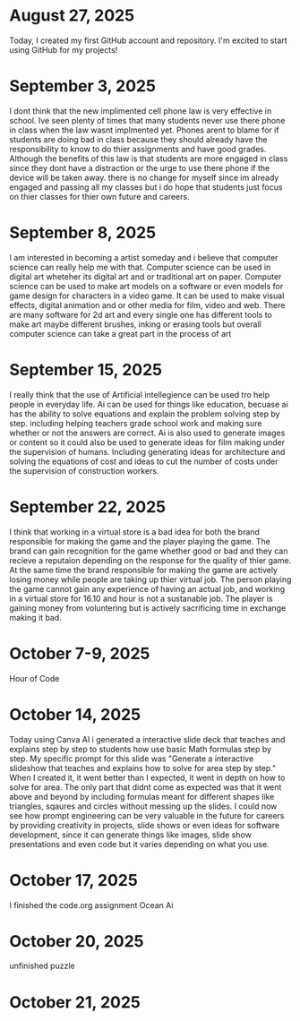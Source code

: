 # August 27, 2025

Today, I created my first GitHub account and repository. I'm excited to start using GitHub for my projects!

# September 3, 2025

I dont think that the new implimented cell phone law is very effective in school. Ive seen plenty of times that many students never use there phone in class when the law wasnt implmented yet. Phones arent to blame for if students are doing bad in class because they should already have the responsibility to know to do thier assignments and have good grades. Although the benefits of this law is that students are more engaged in class since they dont have a distraction or the urge to use there phone if the device will be taken away. there is no change for myself since im already engaged and passing all my classes but i do hope that students just focus on thier classes for thier own future and careers.

# September 8, 2025
I am interested in becoming a artist someday and i believe that computer science can really help me with that. Computer science can be used in digital art wheteher its digital art and or traditional art on paper. Computer science can be used to make art models on a software or even models for game design for characters in a video game. It can be used to make visual effects, digital animation and or other media for film, video and web. There are many software for 2d art and every single one has different tools to make art maybe different brushes, inking or erasing tools but overall computer science can take a great part in the process of art

# September 15, 2025
I really think that the use of Artificial intellegience can be used tro help people in everyday life. Ai can be used for things like education, becuase ai has the ability to solve equations and explain the problem solving step by step. including helping teachers grade school work and making sure whether or not the answers are correct. Ai is also used to generate images or content so it could also be used to generate ideas for film making under the supervision of humans. Including generating ideas for architecture and solving the equations of cost and ideas to cut the number of costs under the supervision of construction workers.

# September 22, 2025
I think that working in a virtual store is a bad idea for both the brand responsible for making the game and the player playing the game. The brand can gain recognition for the game whether good or bad and they can recieve a reputaion depending on the response for the quality of thier game. At the same time the brand responsible for making the game are actively losing money while people are taking up thier virtual job. The person playing the game cannot gain any experience of having an actual job, and working in a virtual store for 16.10 and hour is not a sustanable job. The player is gaining money from voluntering but is actively sacrificing time in exchange making it bad.

# October 7-9, 2025 
Hour of Code

# October 14, 2025
Today using Canva AI i generated a interactive slide deck that teaches and explains step by step to students how use basic Math formulas step by step. My specific prompt for this slide was "Generate a interactive slideshow that teaches and explains how to solve for area step by step." When I created it, it went better than I expected, it went in depth on how to solve for area. The only part that didnt come as expected was that it went above and beyond by including formulas meant for different shapes like triangles, sqaures and circles without messing up the slides.
I could now see how prompt engineering can be very valuable in the future for careers by providing creativity in projects, slide shows or even ideas for software development, since it can generate things like images, slide show presentations and even code but it varies depending on what you use.

# October 17, 2025
I finished the code.org assignment
Ocean Ai

# October 20, 2025
unfinished puzzle

# October 21, 2025

